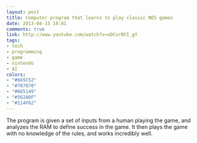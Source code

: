 ```yaml
---
layout: post
title: Computer program that learns to play classic NES games
date: 2013-04-13 18:01
comments: true
link: http://www.youtube.com/watch?v=xOCurBYI_gY
tags:
- tech
- programming
- game
- nintendo
- AI
colors:
- "#665C52"
- "#707070"
- "#665149"
- "#562A0F"
- "#114F62"
---
```


The program is given a set of inputs from a human playing the game, and analyzes the RAM to define success in the game. It then plays the game with no knowledge of the rules, and works incredibly well.
